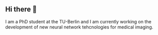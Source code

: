 ## Hi there 👋

I am a PhD student at the TU-Berlin and I am currently working on the development of new neural network tehcnologies for medical imaging.
